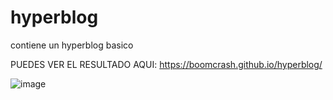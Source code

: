 # hyperblog
contiene un hyperblog basico

PUEDES VER EL RESULTADO AQUI: https://boomcrash.github.io/hyperblog/

![image](https://user-images.githubusercontent.com/64045193/182507069-0beee457-3853-45fd-9fdb-93394b449d73.png)
